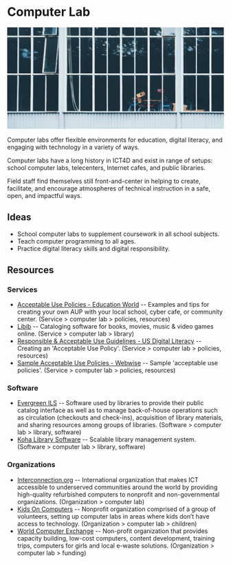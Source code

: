# Computer Lab

![Computer Lab](../images/computer-lab.jpg)

Computer labs offer flexible environments for education, digital literacy, and engaging with technology in a variety of ways.

Computer labs have a long history in ICT4D and exist in range of setups: school computer labs, telecenters, Internet cafes, and public libraries.

Field staff find themselves still front-and-center in helping to create, facilitate, and encourage atmospheres of technical instruction in a safe, open, and impactful ways.



## Ideas

- School computer labs to supplement coursework in all school subjects.
- Teach computer programming to all ages.
- Practice digital literacy skills and digital responsibility.



## Resources

### Services

- [Acceptable Use Policies - Education World](http://educationworld.com/a_curr/curr093.shtml) -- Examples and tips for creating your own AUP with your local school, cyber cafe, or community center. (Service > computer lab > policies, resources)
- [Libib](https://libib.com/) -- Cataloging software for books, movies, music & video games online. (Service > computer lab > library)
- [Responsible & Acceptable Use Guidelines - US Digital Literacy](http://digitalliteracy.us/responsible-acceptable-use-guidelines/) -- Creating an 'Acceptable Use Policy'. (Service > computer lab > policies, resources)
- [Sample Acceptable Use Policies - Webwise](https://webwise.ie/teachers/sample-acceptable-use-policies-2/) -- Sample 'acceptable use policies'. (Service > computer lab > policies, resources)



### Software

- [Evergreen ILS](https://evergreen-ils.org/) -- Software used by libraries to provide their public catalog interface as well as to manage back-of-house operations such as circulation (checkouts and check-ins), acquisition of library materials, and sharing resources among groups of libraries. (Software > computer lab > library, software)
- [Koha Library Software](https://koha-community.org/) -- Scalable library management system. (Software > computer lab > library, software)



### Organizations

- [Interconnection.org](http://interconnection.org) -- International organization that makes ICT accessible to underserved communities around the world by providing high-quality refurbished computers to nonprofit and non-governmental organizations. (Organization > computer lab)
- [Kids On Computers](http://www.kidsoncomputers.org/) -- Nonprofit organization comprised of a group of volunteers, setting up computer labs in areas where kids don’t have access to technology. (Organization > computer lab > children)
- [World Computer Exchange](http://worldcomputerexchange.org) -- Non-profit organization that provides capacity building, low-cost computers, content development, training trips, computers for girls and local e-waste solutions. (Organization > computer lab > funding)